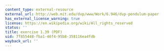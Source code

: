 ```yaml
---
content_type: external-resource
external_url: http://web.mit.edu/dvp/www/Work/6.946/dvp-pendulum-paper.pdf
has_external_license_warning: true
license: https://en.wikipedia.org/wiki/All_rights_reserved
status: ''
title: exercise 1.39 (PDF)
uid: 7f855448-fba1-46f4-95b8-358116ea4fdb
wayback_url: ''
---
```

